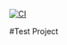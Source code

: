 [![CI](https://github.com/manab1977/MyGitRepo/actions/workflows/mainCI-CD.yml/badge.svg)](https://github.com/manab1977/MyGitRepo/actions/workflows/mainCI-CD.yml)

#Test Project
